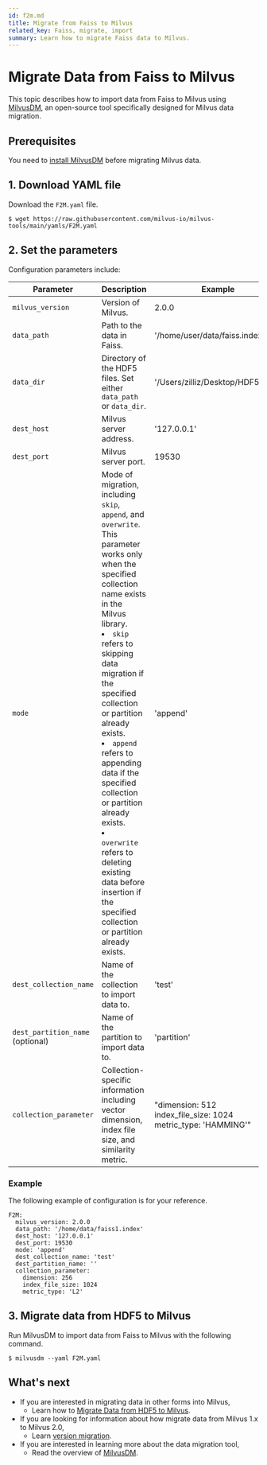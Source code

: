 ```yaml
---
id: f2m.md
title: Migrate from Faiss to Milvus
related_key: Faiss, migrate, import
summary: Learn how to migrate Faiss data to Milvus.
---
```


# Migrate Data from Faiss to Milvus

This topic describes how to import data from Faiss to Milvus using [MilvusDM](migrate_overview.md), an open-source tool specifically designed for Milvus data migration. 

## Prerequisites

You need to [install MilvusDM](milvusdm_install.md) before migrating Milvus data.

## 1. Download YAML file

Download the `F2M.yaml` file.

```
$ wget https://raw.githubusercontent.com/milvus-io/milvus-tools/main/yamls/F2M.yaml
```

## 2. Set the parameters

Configuration parameters include:

| Parameter                 | Description                               | Example                      |
| ------------------------- | ----------------------------------------- | ---------------------------- |
| `milvus_version`          |  Version of Milvus.                       | 2.0.0                     |
| `data_path`               | Path to the data in Faiss.                   | '/home/user/data/faiss.index'                   |
| `data_dir`         |  Directory of the HDF5 files. Set either `data_path` or `data_dir`.                      | '/Users/zilliz/Desktop/HDF5_data'                     |
| `dest_host`          |  Milvus server address.                      | '127.0.0.1'     |
| `dest_port`          |  Milvus server port.                       | 19530                      |
| `mode`         |  Mode of migration, including `skip`, `append`, and `overwrite`. This parameter works only when the specified collection name exists in the Milvus library. <br/> <li>`skip` refers to skipping data migration if the specified collection or partition already exists.</li> <li>`append` refers to appending data if the specified collection or partition already exists.</li> <li>`overwrite` refers to deleting existing data before insertion if the specified collection or partition already exists.</li>                    | 'append'                     |
| `dest_collection_name`          | Name of the collection to import data to.                      | 'test'                       |
| `dest_partition_name` (optional)        |  Name of the partition to import data to.                   | 'partition'                 |
| `collection_parameter`         |  Collection-specific information including vector dimension, index file size, and similarity metric.                      | "dimension: 512 <br/> index_file_size: 1024 <br/> metric_type: 'HAMMING'"                     |

### Example 

The following example of configuration is for your reference. 

```
F2M:
  milvus_version: 2.0.0
  data_path: '/home/data/faiss1.index'
  dest_host: '127.0.0.1'
  dest_port: 19530
  mode: 'append'
  dest_collection_name: 'test'
  dest_partition_name: ''
  collection_parameter:
    dimension: 256
    index_file_size: 1024
    metric_type: 'L2'
```


## 3. Migrate data from HDF5 to Milvus

Run MilvusDM to import data from Faiss to Milvus with the following command.

```
$ milvusdm --yaml F2M.yaml
```



## What's next
- If you are interested in migrating data in other forms into Milvus,
  - Learn how to [Migrate Data from HDF5 to Milvus](h2m.md).
- If you are looking for information about how migrate data from Milvus 1.x to Milvus 2.0,
  - Learn [version migration](m2m.md).
- If you are interested in learning more about the data migration tool,
  - Read the overview of [MilvusDM](migrate_overview.md).
